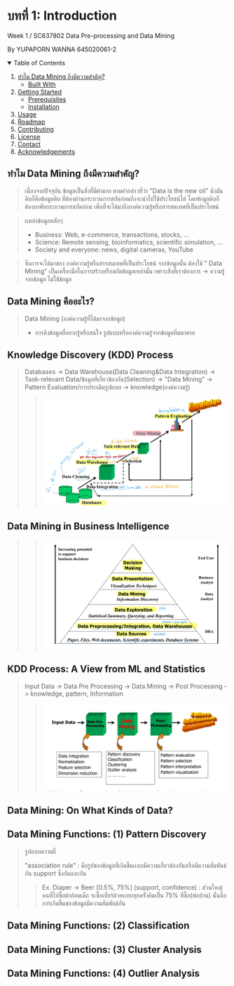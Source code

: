 # บทที่ 1: Introduction 
 Week 1 / SC637802 Data Pre-processing and Data Mining

By YUPAPORN WANNA 645020061-2

<!-- TABLE OF CONTENTS -->
<details open="open">
  <summary>Table of Contents</summary>
  <ol>
    <li>
      <a href="#ทำไม-Data-Mining-ถึงมีความสำคัญ?">ทำไม Data Mining ถึงมีความสำคัญ?</a>
      <ul>
        <li><a href="#built-with">Built With</a></li>
      </ul>
    </li>
    <li>
      <a href="#getting-started">Getting Started</a>
      <ul>
        <li><a href="#prerequisites">Prerequisites</a></li>
        <li><a href="#installation">Installation</a></li>
      </ul>
    </li>
    <li><a href="#usage">Usage</a></li>
    <li><a href="#roadmap">Roadmap</a></li>
    <li><a href="#contributing">Contributing</a></li>
    <li><a href="#license">License</a></li>
    <li><a href="#contact">Contact</a></li>
    <li><a href="#acknowledgements">Acknowledgements</a></li>
  </ol>
</details>

## ทำไม Data Mining ถึงมีความสำคัญ?
> เนื่องจากปัจจุบัน ข้อมูลเป็นสิ่งที่มีค่ามาก ตามคำกล่าวที่ว่า "Data is the new oil"  น้ำมันดิบก็คือข้อมูลดิบ ที่ต้องผ่านกระบวนการสกัดก่อนถึงจะนำไปใช้ประโยชน์ได้ โดยข้อมูลดิบก็ต้องอาศัยกระบวนการสกัดก่อน เพื่อที่จะได้มาถึงองค์ความรู้หรือสารสนเทศที่เป็นประโยชน์ 

> เเหล่งข้อมูลหลักๆ
> - Business: Web, e-commerce, transactions, stocks, … 
> - Science: Remote sensing, bioinformatics, scientific simulation, … 
> - Society and everyone: news, digital cameras, YouTube 

> ซึ่งการจะได้มาของ องค์ความรู้หรือสารสนเทศที่เป็นประโยชน์ จากข้อมูลนั้น ต้องใช้ " Data Mining" เป็นเครื่องมือในการสร้างหรือสกัดข้อมูลเหล่านั้น เพราะสิ่งที่เราต้องการ -> ความรู้จากข้อมูล ไม่ใช้ข้อมูล

## Data Mining คืออะไร?
> Data Mining (องค์ความรู้ที่ได้มาจากข้อมูล)
> - การดึงข้อมูลที่อยากรู้หรือสนใจ รูปแบบหรือองค์ความรู้จากข้อมูลที่มหาศาล
## Knowledge Discovery (KDD) Process
> Databases -> Data Warehouse(Data Cleaning&Data Integration) -> Task-relevant Data/ข้อมูลที่เกี่ยวข้องกัน(Selection) -> "Data Mining" -> Pattern Evaluation/การประเมินรูปแบบ -> knowledge(องค์ความรู้)
>>![image_Chapter1_0](img/Chapter1_0.jpg) 

## Data Mining in Business Intelligence
>> ![image_Chapter1_0](img/Chapter1_1.jpg) 

## KDD Process: A View from ML and Statistics
>Input Data -> Data Pre Processing -> Data Mining -> Post Processing -> knowledge, pattern, Information
>>![image_Chapter1_0](img/Chapter1_2.jpg) 

## Data Mining: On What Kinds of Data?
## Data Mining Functions: (1) Pattern Discovery
> รูปแบบความถี่ 
> 
> "association rule" : คือรูปของข้อมูลที่เกิดขึ้นเเบบมีความเกี่ยวข้องกันหรือมีความสัมพันธ์กัน support ซึ่งกันและกัน 
>> Ex. Diaper -> Beer [0.5%, 75%] (support, confidence) : ส่วนใหญ่คนที่ไปซื้อผ้าอ้อมเด็ก จะซื้อเบี่ยร์ด้วยเเทบทุกครั้งคิดเป็น 75% ที่ซื้อ(พ่อบ้าน) นั้นคือการเกิดขึ้นของข้อมูลมีความสัมพันธ์กัน 

## Data Mining Functions: (2) Classification

## Data Mining Functions: (3) Cluster Analysis
## Data Mining Functions: (4) Outlier Analysis



